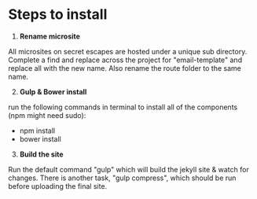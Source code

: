 Steps to install
==================

1. __Rename microsite__

All microsites on secret escapes are hosted under a unique sub directory. Complete a find and replace across the project for "email-template" and replace all with the new name. Also rename the route folder to the same name.


2. __Gulp & Bower install__

run the following commands in terminal to install all of the components (npm might need sudo):
- npm install
- bower install


3. __Build the site__

Run the default command "gulp" which will build the jekyll site & watch for changes. There is another task, "gulp compress", which should be run before uploading the final site.